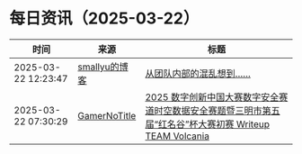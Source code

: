﻿# 每日资讯（2025-03-22）

|时间|来源|标题|
|---|---|---|
|2025-03-22 12:23:47|[smallyu的博客](https://smallyu.net/atom.xml)|[从团队内部的混乱想到……](https://smallyu.net/2025/03/22/%E4%BB%8E%E5%9B%A2%E9%98%9F%E5%86%85%E9%83%A8%E7%9A%84%E6%B7%B7%E4%B9%B1%E6%83%B3%E5%88%B0%E2%80%A6%E2%80%A6/)|
|2025-03-22 07:30:29|[GamerNoTitle](https://bili33.top/atom.xml)|[2025 数字创新中国大赛数字安全赛道时空数据安全赛题暨三明市第五届“红名谷”杯大赛初赛 Writeup TEAM Volcania ](https://bili33.top/posts/CTF-Hongminggu2025-Preliminary-round-Writeup/)|
